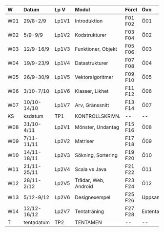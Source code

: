 | W   | Datum       | Lp V  | Modul                | Förel   | Övn      | Lab       |
|:----|:------------|:------|:---------------------|:--------|:---------|:----------|
| W01 | 29/8-2/9    | Lp1V1 | Introduktion         | F01 F02 | Ö01      | Lab01     |
| W02 | 5/9-9/9     | Lp1V2 | Kodstrukturer        | F03 F04 | Ö02      | --        |
| W03 | 12/9-16/9   | Lp1V3 | Funktioner, Objekt   | F05 F06 | Ö03      | Lab02     |
| W04 | 19/9-23/9   | Lp1V4 | Datastrukturer       | F07 F08 | Ö04      | Lab03     |
| W05 | 26/9-30/9   | Lp1V5 | Vektoralgoritmer     | F09 F10 | Ö05      | Lab04     |
| W06 | 3/10-7/10   | Lp1V6 | Klasser, Likhet      | F11 F12 | Ö06      | Lab05     |
| W07 | 10/10-14/10 | Lp1V7 | Arv, Gränssnitt      | F13 F14 | Ö07      | Lab06     |
| KS  | ksdatum     | TP1   | KONTROLLSKRIVN.      | --      | --       | --        |
| W08 | 31/10-4/11  | Lp2V1 | Mönster, Undantag    | F15 F16 | Ö08      | Lab07     |
| W09 | 7/11-11/11  | Lp2V2 | Matriser             | F17 F18 | Ö09      | Lab08     |
| W10 | 14/11-18/11 | Lp2V3 | Sökning, Sortering   | F19 F20 | Ö10      | Lab09     |
| W11 | 21/11-25/11 | Lp2V4 | Scala vs Java        | F21 F22 | Ö11      | Lab10     |
| W12 | 28/11-2/12  | Lp2V5 | Trådar, Web, Android | F23 F24 | Ö12      | Lab11     |
| W13 | 5/12-9/12   | Lp2V6 | Designexempel        | F25 F26 | Uppsaml. | Inl.Uppg. |
| W14 | 12/12-16/12 | Lp2V7 | Tentaträning         | F27 F28 | Extenta  | --        |
| T   | tentadatum  | TP2   | TENTAMEN             | --      | --       | --        |